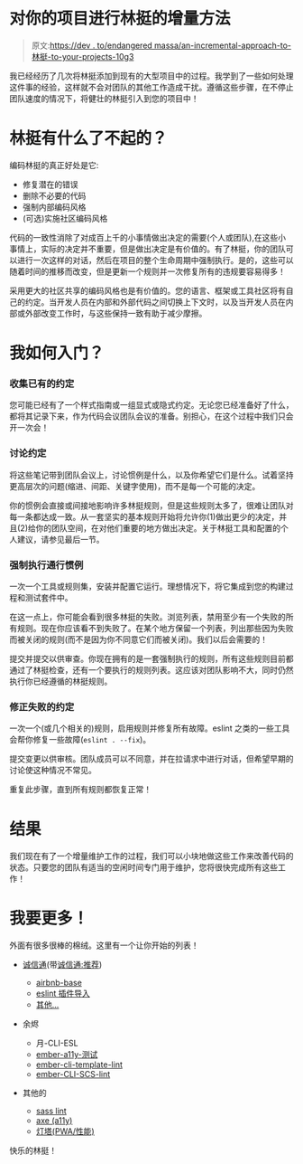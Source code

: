 # 对你的项目进行林挺的增量方法

> 原文:[https://dev . to/endangered massa/an-incremental-approach-to-林挺-to-your-projects-10g3](https://dev.to/endangeredmassa/an-incremental-approach-to-linting-to-your-projects-10g3)

我已经经历了几次将林挺添加到现有的大型项目中的过程。我学到了一些如何处理这件事的经验，这样就不会对团队的其他工作造成干扰。遵循这些步骤，在不停止团队速度的情况下，将健壮的林挺引入到您的项目中！

# [](#whats-so-great-about-linting)林挺有什么了不起的？

编码林挺的真正好处是它:

*   修复潜在的错误
*   删除不必要的代码
*   强制内部编码风格
*   (可选)实施社区编码风格

代码的一致性消除了对成百上千的小事情做出决定的需要(个人或团队),在这些小事情上，实际的决定并不重要，但是做出决定是有价值的。有了林挺，你的团队可以进行一次这样的对话，然后在项目的整个生命周期中强制执行。是的，这些可以随着时间的推移而改变，但是更新一个规则并一次修复所有的违规要容易得多！

采用更大的社区共享的编码风格也是有价值的。您的语言、框架或工具社区将有自己的约定。当开发人员在内部和外部代码之间切换上下文时，以及当开发人员在内部或外部改变工作时，与这些保持一致有助于减少摩擦。

# [](#how-do-i-get-started)我如何入门？

### [](#collect-existing-conventions)收集已有的约定

您可能已经有了一个样式指南或一组显式或隐式约定。无论您已经准备好了什么，都将其记录下来，作为代码会议团队会议的准备。别担心，在这个过程中我们只会开一次会！

### [](#discuss-conventions)讨论约定

将这些笔记带到团队会议上，讨论惯例是什么，以及你希望它们是什么。试着坚持更高层次的问题(缩进、间距、关键字使用)，而不是每一个可能的决定。

你的惯例会直接或间接地影响许多林挺规则，但是这些规则太多了，很难让团队对每一条都达成一致。从一套坚实的基本规则开始将允许你(1)做出更少的决定，并且(2)给你的团队空间，在对他们重要的地方做出决定。关于林挺工具和配置的个人建议，请参见最后一节。

### [](#enforce-passing-conventions)强制执行通行惯例

一次一个工具或规则集，安装并配置它运行。理想情况下，将它集成到您的构建过程和测试套件中。

在这一点上，你可能会看到很多林挺的失败。浏览列表，禁用至少有一个失败的所有规则。现在你应该看不到失败了。在某个地方保留一个列表，列出那些因为失败而被关闭的规则(而不是因为你不同意它们而被关闭)。我们以后会需要的！

提交并提交以供审查。你现在拥有的是一套强制执行的规则，所有这些规则目前都通过了林挺检查，还有一个要执行的规则列表。这应该对团队影响不大，同时仍然执行你已经遵循的林挺规则。

### [](#fix-failing-conventions)修正失败的约定

一次一个(或几个相关的)规则，启用规则并修复所有故障。eslint 之类的一些工具会帮你修复一些故障(`eslint . --fix`)。

提交变更以供审核。团队成员可以不同意，并在拉请求中进行对话，但希望早期的讨论使这种情况不常见。

重复此步骤，直到所有规则都恢复正常！

# [](#the-result)结果

我们现在有了一个增量维护工作的过程，我们可以小块地做这些工作来改善代码的状态。只要您的团队有适当的空闲时间专门用于维护，您将很快完成所有这些工作！

# [](#i-want-more)我要更多！

外面有很多很棒的棉绒。这里有一个让你开始的列表！

*   [诚信通](http://eslint.org/)(带[诚信通:推荐](http://eslint.org/docs/user-guide/configuring#using-eslintrecommended))

    *   [airbnb-base](https://github.com/airbnb/javascript)
    *   [eslint 插件导入](https://github.com/benmosher/eslint-plugin-import)
    *   [其他…](https://www.npmjs.com/browse/keyword/eslint)
*   余烬

    *   月-CLI-ESL
    *   [ember-a11y-测试](https://github.com/ember-a11y/ember-a11y-testing)
    *   [ember-cli-template-lint](https://github.com/rwjblue/ember-cli-template-lint)
    *   [ember-CLI-SCS-lint](https://github.com/tomasbasham/ember-cli-scss-lint)
*   其他的

    *   [sass lint](https://github.com/sasstools/sass-lint)
    *   [axe (a11y)](https://github.com/dequelabs/axe-core)
    *   [灯塔(PWA/性能)](https://developers.google.com/web/tools/lighthouse/)

快乐的林挺！